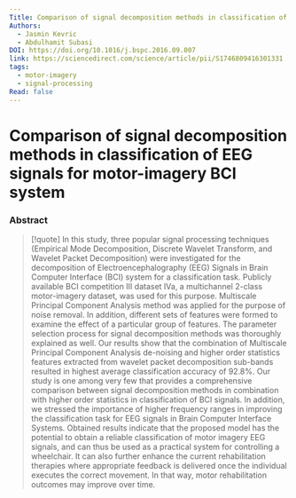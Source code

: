 ```yaml
---
Title: Comparison of signal decomposition methods in classification of EEG signals for motor-imagery BCI system
Authors:
  - Jasmin Kevric
  - Abdulhamit Subasi
DOI: https://doi.org/10.1016/j.bspc.2016.09.007
link: https://sciencedirect.com/science/article/pii/S1746809416301331
tags:
  - motor-imagery
  - signal-processing
Read: false
---
```


# Comparison of signal decomposition methods in classification of EEG signals for motor-imagery BCI system

### Abstract
>[!quote] In this study, three popular signal processing techniques (Empirical Mode Decomposition, Discrete Wavelet Transform, and Wavelet Packet Decomposition) were investigated for the decomposition of Electroencephalography (EEG) Signals in Brain Computer Interface (BCI) system for a classification task. Publicly available BCI competition III dataset IVa, a multichannel 2-class motor-imagery dataset, was used for this purpose. Multiscale Principal Component Analysis method was applied for the purpose of noise removal. In addition, different sets of features were formed to examine the effect of a particular group of features. The parameter selection process for signal decomposition methods was thoroughly explained as well. Our results show that the combination of Multiscale Principal Component Analysis de-noising and higher order statistics features extracted from wavelet packet decomposition sub-bands resulted in highest average classification accuracy of 92.8%. Our study is one among very few that provides a comprehensive comparison between signal decomposition methods in combination with higher order statistics in classification of BCI signals. In addition, we stressed the importance of higher frequency ranges in improving the classification task for EEG signals in Brain Computer Interface Systems. Obtained results indicate that the proposed model has the potential to obtain a reliable classification of motor imagery EEG signals, and can thus be used as a practical system for controlling a wheelchair. It can also further enhance the current rehabilitation therapies where appropriate feedback is delivered once the individual executes the correct movement. In that way, motor rehabilitation outcomes may improve over time. 

